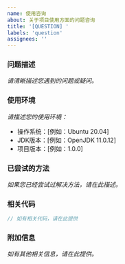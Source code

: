 ```yaml
---
name: 使用咨询
about: 关于项目使用方面的问题咨询
title: '[QUESTION] '
labels: 'question'
assignees: ''
---
```


### 问题描述

*请清晰描述您遇到的问题或疑问。*

### 使用环境

*请描述您的使用环境：*

- 操作系统：[例如：Ubuntu 20.04]
- JDK版本：[例如：OpenJDK 11.0.12]
- 项目版本：[例如：1.0.0]

### 已尝试的方法

*如果您已经尝试过解决方法，请在此描述。*

### 相关代码

```java
// 如有相关代码，请在此提供
```

### 附加信息

*如有其他相关信息，请在此提供。*
